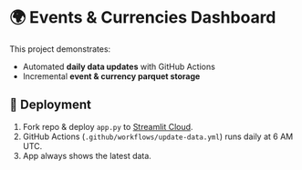 # 🌍 Events & Currencies Dashboard

This project demonstrates:
- Automated **daily data updates** with GitHub Actions  
- Incremental **event & currency parquet storage**  


## 🚀 Deployment
1. Fork repo & deploy `app.py` to [Streamlit Cloud](https://streamlit.io/cloud).  
2. GitHub Actions (`.github/workflows/update-data.yml`) runs daily at 6 AM UTC.  
3. App always shows the latest data.  

